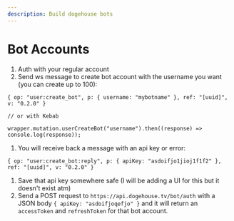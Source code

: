 ```yaml
---
description: Build dogehouse bots
---
```


# Bot Accounts

1. Auth with your regular account
2. Send ws message to create bot account with the username you want \(you can create up to 100\):

```text
{ op: "user:create_bot", p: { username: "mybotname" }, ref: "[uuid]", v: "0.2.0" }

// or with Kebab

wrapper.mutation.userCreateBot("username").then((response) => console.log(response));
```

1. You will receive back a message with an api key or error:

```text
{ op: "user:create_bot:reply", p: { apiKey: "asdoifjo1jioj1f1f2" }, ref: "[uuid]", v: "0.2.0" }
```

1. Save that api key somewhere safe \(I will be adding a UI for this but it doesn't exist atm\)
2. Send a POST request to `https://api.dogehouse.tv/bot/auth` with a JSON body `{ apiKey: "asdoifjoqefjo" }` and it will return an `accessToken` and `refreshToken` for that bot account.

